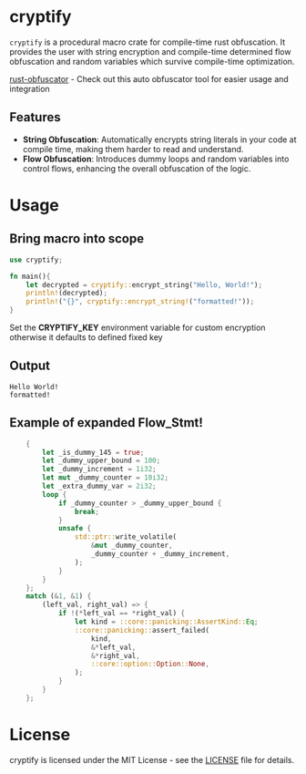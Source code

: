 # cryptify

`cryptify` is a procedural macro crate for compile-time rust obfuscation. It provides the user with string encryption and compile-time determined flow obfuscation and random variables which survive compile-time optimization.


[rust-obfuscator](https://github.com/dronavallipranav/rust-obfuscator) - Check out this auto obfuscator tool for easier usage and integration
## Features

- **String Obfuscation**: Automatically encrypts string literals in your code at compile time, making them harder to read and understand.
- **Flow Obfuscation**: Introduces dummy loops and random variables into control flows, enhancing the overall obfuscation of the logic.

# Usage

## Bring macro into scope
```rs
use cryptify;

fn main(){
    let decrypted = cryptify::encrypt_string("Hello, World!");
    println!(decrypted);
    println!("{}", cryptify::encrypt_string!("formatted!"));
}
```

Set the **CRYPTIFY_KEY** environment variable for custom encryption otherwise it defaults to defined fixed key

## Output
```
Hello World!
formatted!
```
## Example of expanded Flow_Stmt!

```rs
    {
        let _is_dummy_145 = true;
        let _dummy_upper_bound = 100;
        let _dummy_increment = 1i32;
        let mut _dummy_counter = 10i32;
        let _extra_dummy_var = 2i32;
        loop {
            if _dummy_counter > _dummy_upper_bound {
                break;
            }
            unsafe {
                std::ptr::write_volatile(
                    &mut _dummy_counter,
                    _dummy_counter + _dummy_increment,
                );
            }
        }
    };
    match (&1, &1) {
        (left_val, right_val) => {
            if !(*left_val == *right_val) {
                let kind = ::core::panicking::AssertKind::Eq;
                ::core::panicking::assert_failed(
                    kind,
                    &*left_val,
                    &*right_val,
                    ::core::option::Option::None,
                );
            }
        }
    };

```

# License
cryptify is licensed under the MIT License - see the [LICENSE](https://github.com/dronavallipranav/rust-obfuscator/blob/main/LICENSE) file for details.
